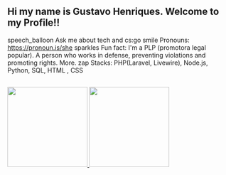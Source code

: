 ## Hi my name is Gustavo Henriques. Welcome to my Profile!!

<link rel="stylesheet" href="https://cdn.jsdelivr.net/gh/devicons/devicon@v2.14.0/devicon.min.css">

speech_balloon Ask me about tech and cs:go
smile Pronouns: https://pronoun.is/she
sparkles Fun fact: I'm a PLP (promotora legal popular). A person who works in defense, preventing violations and promoting rights. More.
zap Stacks: PHP(Laravel, Livewire), Node.js, Python, SQL, HTML , CSS

##

<div>
<a href="https://github.com/GustaveGH">
  <img height="180em" src="https://github-readme-stats.vercel.app/api?username=GustaveGH&amp;show_icons=true&amp;theme=calm&amp;include_all_commits=true&amp;count_private=true" style="max-width: 100%;">
  <img height="180em" src="https://github-readme-stats.vercel.app/api/top-langs/?username=GustaveGH&amp;layout=compact&amp;langs_count=7&amp;theme=calm" style="max-width: 100%;">
</a>
</div>
<!---
GustaveGH/GustaveGH is a ✨ special ✨ repository because its `README.md` (this file) appears on your GitHub profile.
You can click the Preview link to take a look at your changes.
--->
